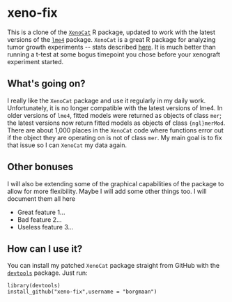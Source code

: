 # xeno-fix
This is a clone of the [`XenoCat`](https://code.google.com/p/r-xenocat/) R package, updated to work with the latest versions of the [`lme4`](https://github.com/lme4/lme4) package. `XenoCat` is a great R package for analyzing tumor growth experiments -- stats described [here](http://clincancerres.aacrjournals.org/content/early/2012/07/19/1078-0432.CCR-11-3215.full.pdf). It is much better than running a t-test at some bogus timepoint you chose before your xenograft experiment started. 

## What's going on?
I really like the `XenoCat` package and use it regularly in my daily work. Unfortunately, it is no longer compatible with the latest versions of lme4. In older versions of `lme4`, fitted models were returned as objects of class `mer`; the latest versions now return fitted models as objects of class `{ngl}merMod`. There are about 1,000 places in the `XenoCat` code where functions error out if the object they are operating on is not of class `mer`. My main goal is to fix that issue so I can `XenoCat` my data again. 

## Other bonuses
I will also be extending some of the graphical capabilities of the package to allow for more flexibility. Maybe I will add some other things too. I will document them all here

* Great feature 1...
* Bad feature 2...
* Useless feature 3...

## How can I use it?
You can install my patched `XenoCat` package straight from GitHub with the [`devtools`](https://github.com/hadley/devtools) package. Just run:
```
library(devtools)
install_github("xeno-fix",username = "borgmaan")
```

